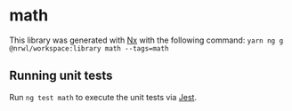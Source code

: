 # math

This library was generated with [Nx](https://nx.dev) with the following command:
`yarn ng g @nrwl/workspace:library math --tags=math`

## Running unit tests

Run `ng test math` to execute the unit tests via [Jest](https://jestjs.io).
